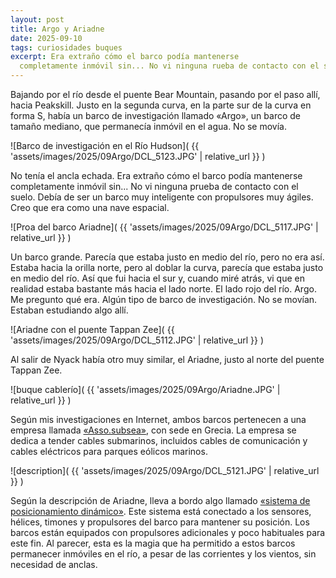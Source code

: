 ```yaml
---
layout: post
title: Argo y Ariadne
date: 2025-09-10
tags: curiosidades buques
excerpt: Era extraño cómo el barco podía mantenerse
  completamente inmóvil sin... No vi ninguna rueba de contacto con el suelo.
---
```


Bajando por el río desde el puente Bear Mountain, pasando por el paso allí,
hacia Peakskill. Justo en la segunda curva, en la parte sur de la curva en
forma S, había un barco de investigación llamado «Argo», un barco de tamaño
mediano, que permanecía inmóvil en el agua. No se movía.

![Barco de investigación en el Río Hudson](
  {{ 'assets/images/2025/09Argo/DCL_5123.JPG' | relative_url }}
)

No tenía el ancla echada. Era extraño cómo el barco podía mantenerse
completamente inmóvil sin... No vi ninguna prueba de contacto con el suelo.
Debía de ser un barco muy inteligente con propulsores muy ágiles. Creo que era
como una nave espacial.

![Proa del barco Ariadne](
  {{ 'assets/images/2025/09Argo/DCL_5117.JPG' | relative_url }}
)

Un barco grande. Parecía que estaba justo en medio del río, pero no era así.
Estaba hacia la orilla norte, pero al doblar la curva, parecía que estaba justo
en medio del río. Así que fui hacia el sur y, cuando miré atrás, vi que en
realidad estaba bastante más hacia el lado norte. El lado rojo del río. Argo.
Me pregunto qué era. Algún tipo de barco de investigación. No se movían.
Estaban estudiando algo allí.

![Ariadne con el puente Tappan Zee](
  {{ 'assets/images/2025/09Argo/DCL_5112.JPG' | relative_url }}
)

Al salir de Nyack había otro muy similar, el Ariadne, justo al norte del puente
Tappan Zee.

![buque cablerío](
  {{ 'assets/images/2025/09Argo/Ariadne.JPG' | relative_url }}
)

Según mis investigaciones en Internet, ambos barcos pertenecen a una empresa
llamada [«Asso.subsea»][asso], con sede en Grecia. La empresa se dedica a
tender cables submarinos, incluidos cables de comunicación y cables eléctricos
para parques eólicos marinos.

[asso]: https://www.assogroup.com/our-fleet/

![description](
  {{ 'assets/images/2025/09Argo/DCL_5121.JPG' | relative_url }}
)

Según la descripción de Ariadne, lleva a bordo algo llamado [«sistema de
posicionamiento dinámico»][dp]. Este sistema está conectado a los sensores,
hélices, timones y propulsores del barco para mantener su posición. Los barcos
están equipados con propulsores adicionales y poco habituales para este fin. Al
parecer, esta es la magia que ha permitido a estos barcos permanecer inmóviles
en el río, a pesar de las corrientes y los vientos, sin necesidad de anclas.

[dp]: https://www.kongsberg.com/maritime/products/positioning-and-manoeuvring/dynamic-positioning/dynamic-positioning-system-dual-redundant/

